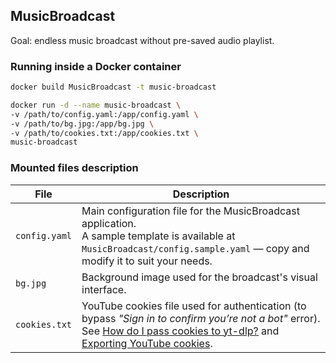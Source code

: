 ## MusicBroadcast

Goal: endless music broadcast without pre-saved audio playlist.

### Running inside a Docker container

```bash
docker build MusicBroadcast -t music-broadcast
```

```bash
docker run -d --name music-broadcast \
-v /path/to/config.yaml:/app/config.yaml \
-v /path/to/bg.jpg:/app/bg.jpg \
-v /path/to/cookies.txt:/app/cookies.txt \
music-broadcast
```

### Mounted files description

| File          | Description                                                                 |
| --------------| --------------------------------------------------------------------------- |
| `config.yaml` | Main configuration file for the MusicBroadcast application. <br> A sample template is available at `MusicBroadcast/config.sample.yaml` — copy and modify it to suit your needs. |
| `bg.jpg`      | Background image used for the broadcast's visual interface. |
| `cookies.txt` | YouTube cookies file used for authentication (to bypass _"Sign in to confirm you’re not a bot"_ error). <br> See  [How do I pass cookies to yt-dlp?](https://github.com/yt-dlp/yt-dlp/wiki/FAQ#how-do-i-pass-cookies-to-yt-dlp) and [Exporting YouTube cookies](https://github.com/yt-dlp/yt-dlp/wiki/Extractors#exporting-youtube-cookies).   |
